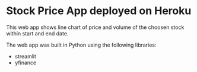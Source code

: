 # Stock Price App deployed on Heroku

This web app shows line chart of price and volume of the choosen stock within start and end date.

The web app was built in Python using the following libraries:
* streamlit
* yfinance